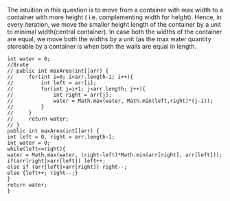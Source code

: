 The intuition in this question is to move from a container with max width to a container with more height ( i.e. complementing width for height).
Hence, in every iteration, we move the smaller height length of the container by a unit to minimal width(central container).
In case both the widths of the container are equal, we move both the widths by a unit (as the max water quantity storeable by a container is when both the walls are equal in length.
​
```
int water = 0;
//Brute
// public int maxArea(int[]arr) {
//     for(int i=0; i<arr.length-1; i++){
//         int left = arr[i];
//         for(int j=i+1; j<arr.length; j++){
//             int right = arr[j];
//             water = Math.max(water, Math.min(left,right)*(j-i));
//         }
//     }
//     return water;
// }
public int maxArea(int[]arr) {
int left = 0, right = arr.length-1;
int water = 0;
while(left<=right){
water = Math.max(water, (right-left)*Math.min(arr[right], arr[left]));
if(arr[right]>arr[left]) left++;
else if (arr[left]>arr[right]) right--;
else {left++; right--;}
}
return water;
}
```